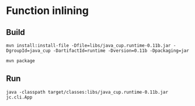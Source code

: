 # Function inlining

## Build 

    mvn install:install-file -Dfile=libs/java_cup.runtime-0.11b.jar -DgroupId=java_cup -DartifactId=runtime -Dversion=0.11b -Dpackaging=jar

    mvn package

## Run

    java -classpath target/classes:libs/java_cup.runtime-0.11b.jar jc.cli.App
